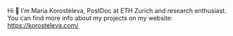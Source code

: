 Hi 👋 I’m Maria Korosteleva, PostDoc at ETH Zurich and research enthusiast. You can find more info about my projects on my website: https://korosteleva.com/

<!---
maria-korosteleva/maria-korosteleva is a ✨ special ✨ repository because its `README.md` (this file) appears on your GitHub profile.
You can click the Preview link to take a look at your changes.
--->
